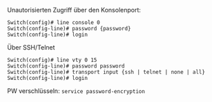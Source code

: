 Unautorisierten Zugriff über den Konsolenport:
```
Switch(config)# line console 0
Switch(config-line)# password {password}
Switch(config-line)# login
```

Über SSH/Telnet
```
Switch(config)# line vty 0 15
Switch(config-line)# password password
Switch(config-line)# transport input {ssh | telnet | none | all}
Switch(config-line)# login
```

PW verschlüsseln:
`service password-encryption`